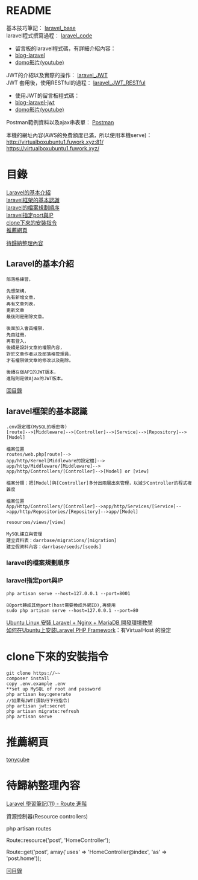 # README
基本技巧筆記：
<a href="https://github.com/iachievedream/demo_code/blob/master/laravel/laravel_base.md">laravel_base</a><br>
laravel程式撰寫過程：
<a href="https://github.com/iachievedream/demo_code/blob/master/laravel/laravel_code.md">laravel_code</a>
* 留言板的laravel程式碼，有詳細介紹內容：
* <a href="https://github.com/iachievedream/blog-laravel">blog-laravel</a>
* <a href="https://www.youtube.com/watch?time_continue=13&v=PgSaVoqxjTo&feature=emb_logo">domo影片(youtube)</a>

JWT的介紹以及實際的操作：
<a href="https://github.com/iachievedream/demo_code/blob/master/laravel/laravel_JWT.md">laravel_JWT</a><br>
JWT 套用後，使用RESTful的過程：
<a href="https://github.com/iachievedream/demo_code/blob/master/laravel/laravel_JWT_RESTful.md">laravel_JWT_RESTful</a>
* 使用JWT的留言板程式碼：
* <a href="https://github.com/iachievedream/blog-laravel-jwt">blog-laravel-jwt</a>
* <a href="https://www.youtube.com/watch?v=yn9q4NXd7BM&list=PLfBT9P5LG1z8n61SkoeK5nxIdS83LwZi3&index=2&t=156s">domo影片(youtube)</a>

Postman範例資料以及ajax串表單：
<a href="https://github.com/iachievedream/demo_code/tree/master/Postman">Postman</a><br>


本機的網址內容(AWS的免費額度已滿，所以使用本機serve)：<br>
<a href="http://virtualboxubuntu1.fuwork.xyz:81/">http://virtualboxubuntu1.fuwork.xyz:81/</a><br>
<a href="https://virtualboxubuntu1.fuwork.xyz/">https://virtualboxubuntu1.fuwork.xyz/</a><br>


# 目錄
[Laravel的基本介紹](#Laravel的基本介紹)<br>
[laravel框架的基本認識](#laravel框架的基本認識)<br>
[laravel的檔案規劃順序](#laravel的檔案規劃順序)<br>
[laravel指定port與IP](#laravel指定port與IP)<br>
[clone下來的安裝指令](#clone下來的安裝指令)<br>
[推薦網頁](#推薦網頁)<br>

[待歸納整理內容](#待歸納整理內容)<br>


## Laravel的基本介紹
~~~
部落格練習，

先想架構，
先有新增文章，
再有文章列表，
更新文章
最後則是刪除文章。

後面加入會員權限，
先由註冊，
再有登入，
後續是設計文章的權限內容，
對於文章作者以及部落格管理員，
才有權限做文章的修改以及刪除。

後續在做API的JWT版本，
進階則是做Ajax的JWT版本。
~~~

[回目錄](#目錄)

## laravel框架的基本認識

~~~
.env設定檔(MySQL的帳密等)
[route]-->[Middleware]-->[Controller]-->[Service]-->[Repository]-->[Model]

檔案位置
routes/web.php[route]-->
app/http/Kernel[Middleware的設定檔]-->
app/http/Middleware/[Middleware]-->
app/http/Controllers/[Controller]-->[Model] or [view]

檔案分類：把[Model]與[Controller]多分出兩層出來管理，以減少Controller的程式複雜度

檔案位置
App/Http/Controllers/[Controller]-->app/http/Services/[Service]-->app/http/Repositories/[Repository]-->app/[Model]

resources/views/[view]

MySQL建立與管理
建立資料表：darrbase/migrations/[migration]
建立假資料內容：darrbase/seeds/[seeds]
~~~

### laravel的檔案規劃順序


### laravel指定port與IP

~~~
php artisan serve --host=127.0.0.1 --port=8001

80port轉成其他port(host需要換成外網ID),再使用
sudo php artisan serve --host=127.0.0.1 --port=80
~~~

<a href="https://blog.gtwang.org/linux/ubuntu-linux-laravel-nginx-mariadb-installation-tutorial/">Ubuntu Linux 安裝 Laravel + Nginx + MariaDB 開發環境教學</a><br>
<a href="https://www.howtoing.com/install-laravel-php-framework-on-ubuntu">如何在Ubuntu上安装Laravel PHP Framework</a>：有VirtualHost 的設定<br>

# clone下來的安裝指令
~~~
git clone https://~~
composer install 
copy .env.example .env
**set up MySQL of root and password
php artisan key:generate
//如果有JWT(須執行下行指令)
php artisan jwt:secret
php artisan migrate:refresh
php artisan serve
~~~

# 推薦網頁
<a href="https://blog.tonycube.com/">tonycube</a><br>

# 待歸納整理內容
<a href="http://blog.tonycube.com/2015/01/laravel-11-route.html">Laravel 學習筆記(11) - Route 進階</a><br>

資源控制器(Resource controllers)

php artisan routes

Route::resource('post', 'HomeController');

Route::get('post', array('uses' => 'HomeController@index', 'as' => 'post.home'));


[回目錄](#目錄)
